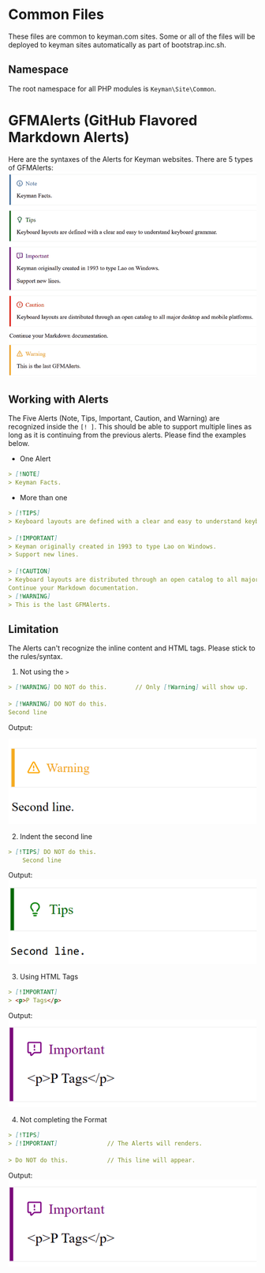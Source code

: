 # Common Files

These files are common to keyman.com sites. Some or all of the files will be
deployed to keyman sites automatically as part of bootstrap.inc.sh.

## Namespace

The root namespace for all PHP modules is `Keyman\Site\Common`.

# GFMAlerts (GitHub Flavored Markdown Alerts)

Here are the syntaxes of the Alerts for Keyman websites. There are 5 types of GFMAlerts:
![GFMAlerts](./assets/img/gfmalerts.png)

## Working with Alerts

The Five Alerts (Note, Tips, Important, Caution, and Warning) are recognized inside the `[! ]`. This should be able to support multiple lines as long as it is continuing from the previous alerts. Please find the examples below.

* One Alert

```md
> [!NOTE] 
> Keyman Facts.

```

* More than one

```md
> [!TIPS] 
> Keyboard layouts are defined with a clear and easy to understand keyboard grammar.
                                                              
> [!IMPORTANT] 
> Keyman originally created in 1993 to type Lao on Windows.
> Support new lines.

> [!CAUTION] 
> Keyboard layouts are distributed through an open catalog to all major desktop and mobile platforms.
Continue your Markdown documentation.
> [!WARNING] 
> This is the last GFMAlerts.

```

## Limitation

The Alerts can't recognize the inline content and HTML tags. Please stick to the rules/syntax.

1. Not using the `>`

```md
> [!WARNING] DO NOT do this.        // Only [!Warning] will show up.

> [!WARNING] DO NOT do this.
Second line                
```
Output:

![Limitation-1](./assets/img/gfm-limits-1.png)     

2. Indent the second line

```md
> [!TIPS] DO NOT do this.
    Second line                  

```
Output: 
![Limitation-2](./assets/img/gfm-limits-2.png)

3. Using HTML Tags

```md
> [!IMPORTANT]
> <p>P Tags</p>

```

Output:
![Limitation-3](./assets/img/gfm-limits-3.png)

4. Not completing the Format

```md
> [!TIPS] 
> [!IMPORTANT]              // The Alerts will renders.

> Do NOT do this.           // This line will appear.
```

Output:
![Limitation-4](./assets/img/gfm-limits-3.png)
